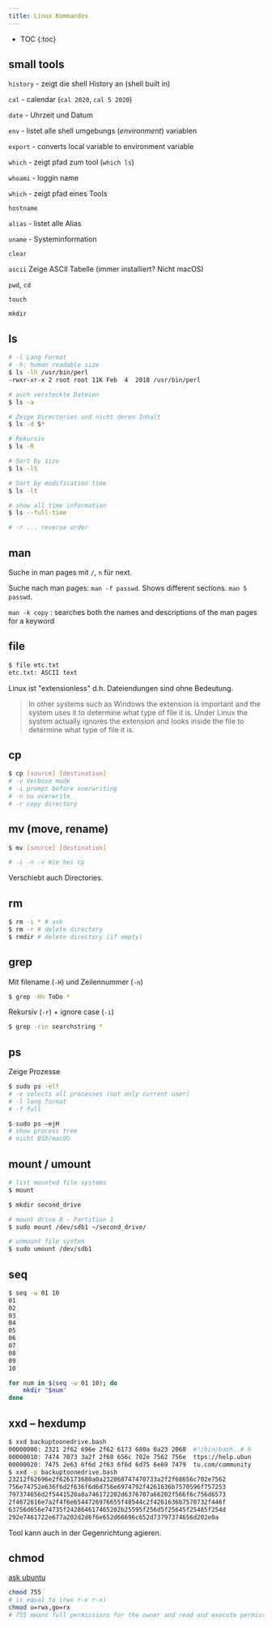 ```yaml
---
title: Linux Kommandos
---
```


* TOC
{:toc}

## small tools

`history` - zeigt die shell History an (shell built in)

`cal` - calendar (`cal 2020`, `cal 5 2020`)

`date` - Uhrzeit und Datum

`env` - listet alle shell umgebungs (*environment*) variablen

`export` - converts local variable to environment variable

`which` - zeigt pfad zum tool (`which ls`)

`whoami` - loggin name

`which` - zeigt pfad eines Tools

`hostname`

`alias` - listet alle Alias

`uname` - Systeminformation

`clear`

`ascii` Zeige ASCII Tabelle (immer installiert? Nicht macOS)

`pwd`, `cd`

`touch`

`mkdir`



## ls

```bash
# -l Lang Format
# -h: human readable size
$ ls -lh /usr/bin/perl                        
-rwxr-xr-x 2 root root 11K Feb  4  2018 /usr/bin/perl

# auch versteckte Dateien
$ ls -a

# Zeige Directories und nicht deren Inhalt
$ ls -d S*

# Rekursiv
$ ls -R

# Sort by size
$ ls -lS

# Sort by modification time
$ ls -lt

# show all time information
$ ls --full-time

# -r ... reverse order


```

## man

Suche in man pages mit `/`, `n` für next.

Suche nach man pages: `man -f passwd`. Shows different sections. `man 5 passwd`.

`man -k copy` : searches both the names and descriptions of the man pages for a keyword





## file

```bash
$ file etc.txt 
etc.txt: ASCII text
```

Linux ist "extensionless" d.h. Dateiendungen sind ohne Bedeutung. 

> In other systems such as Windows the extension is important and the system uses it to determine what type of file it is. Under Linux the system actually ignores the extension and looks inside the file to determine what type of file it is.



## cp

```bash
$ cp [source] [destination]
# -v Verbose mode
# -i prompt before overwriting
# -n no overwrite
# -r copy directory

```

## mv (move, rename)

```bash
$ mv [source] [destination]

# -i -n -v Wie bei cp
```

Verschiebt auch Directories.

## rm

```bash
$ rm -i * # ask 
$ rm -r # delete directory
$ rmdir # delete directory (if empty)
```

## grep

Mit filename (`-H`) und Zeilennummer (`-n`)
```bash
$ grep -Hn ToDo *
```

Rekursiv (`-r`) + ignore case  (`-i`)
```bash
$ grep -rin searchstring *
```

## ps

Zeige Prozesse

```bash
$ sudo ps -elf
# -e selects all processes (not only current user)
# -l long format
# -f full
```



```bash
$ sudo ps –ejH
# show process tree
# nicht BSD/macOS
```

## mount / umount

```bash
# list mounted file systems
$ mount

$ mkdir second_drive

# mount drive B - Partition 1
$ sudo mount /dev/sdb1 ~/second_drive/

# unmount file system
$ sudo umount /dev/sdb1

```



## seq

```bash
$ seq -w 01 10
01
02
03
04
05
06
07
08
09
10
```



```bash
for num in $(seq -w 01 10); do
    mkdir "$num"
done
```



## xxd – hexdump

```bash
$ xxd backuptoonedrive.bash 
00000000: 2321 2f62 696e 2f62 6173 680a 0a23 2068  #!/bin/bash..# h
00000010: 7474 7073 3a2f 2f68 656c 702e 7562 756e  ttps://help.ubun
00000020: 7475 2e63 6f6d 2f63 6f6d 6d75 6e69 7479  tu.com/community
$ xxd -p backuptoonedrive.bash 
23212f62696e2f626173680a0a232068747470733a2f2f68656c702e7562
756e74752e636f6d2f636f6d6d756e6974792f4261636b7570596f757253
797374656d2f5441520a0a746172202d6376707a66202f566f6c756d6573
2f4672616e7a2f4f6e6544726976655f48544c2f4261636b7570732f446f
63756d656e74735f242864617465202b25595f256d5f25645f25485f254d
292e7461722e677a202d2d6f6e652d66696c652d73797374656d202e0a
```

Tool kann auch in der Gegenrichtung agieren.



## chmod

[ask ubuntu](https://askubuntu.com/questions/932713/what-is-the-difference-between-chmod-x-and-chmod-755)

```bash
chmod 755 
# is equal to (rwx r-x r-x)
chmod u=rwx,go=rx
# 755 means full permissions for the owner and read and execute permission for others
```



